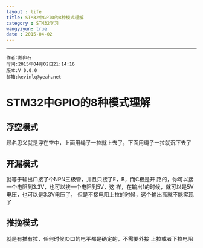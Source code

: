 ```yaml
---
layout : life
title: STM32中GPIO的8种模式理解
category : STM32学习
wangyiyun: true
date : 2015-04-02
---
```


******

    作者:鹅卵石
    时间:2015年04月02日21:14:16
    版本:V 0.0.0
    邮箱:kevinlq@yeah.net

<!-- more -->

# STM32中GPIO的8种模式理解

## 浮空模式
顾名思义就是浮在空中，上面用绳子一拉就上去了，下面用绳子一拉就沉下去了

## 开漏模式

就等于输出口接了个NPN三极管，并且只接了E，B，而C极是开	 	路的，你可以接一个电阻到3.3V，也可以接一个电阻到5V，这	样，在输出1的时候，就可以是5V电压，也可以是3.3V电压了，	但是不接电阻上拉的时候，这个输出高就不能实现了

## 推挽模式

就是有推有拉，任何时候IO口的电平都是确定的，不需要外接	上拉或者下拉电阻